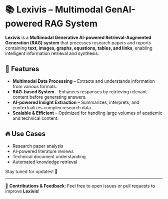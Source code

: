 # 📚 Lexivis – Multimodal GenAI-powered RAG System  

**Lexivis** is a **Multimodal Generative AI-powered Retrieval-Augmented Generation (RAG) system** that processes research papers and reports containing **text, images, graphs, equations, tables, and links**, enabling intelligent information retrieval and synthesis.  

## 🚀 Features  
- **Multimodal Data Processing** – Extracts and understands information from various formats.  
- **RAG-based System** – Enhances responses by retrieving relevant content before generating answers.  
- **AI-powered Insight Extraction** – Summarizes, interprets, and contextualizes complex research data.  
- **Scalable & Efficient** – Optimized for handling large volumes of academic and technical content.  

## 🔥 Use Cases  
- Research paper analysis  
- AI-powered literature reviews  
- Technical document understanding  
- Automated knowledge retrieval  

Stay tuned for updates! 🚀  

---
  
📌 **Contributions & Feedback**: Feel free to open issues or pull requests to improve **Lexivis**!  
